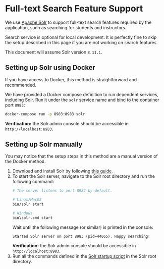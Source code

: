 # Full-text Search Feature Support

We use [Apache Solr](https://solr.apache.org/guide/8_11/) to support full-text search features required by the application, such as searching for students and instructors.

Search service is optional for local development. It is perfectly fine to skip the setup described in this page if you are not working on search features.

This document will assume Solr version `8.11.1`.

## Setting up Solr using Docker

If you have access to Docker, this method is straightforward and recommended.

We have provided a Docker compose definition to run dependent services, including Solr. Run it under the `solr` service name and bind to the container port `8983`:
```sh
docker-compose run -p 8983:8983 solr
```

**Verification:** the Solr admin console should be accessible in `http://localhost:8983`.

## Setting up Solr manually

You may notice that the setup steps in this method are a manual version of the Docker method.

1. Download and install Solr by following [this guide](https://solr.apache.org/guide/8_11/installing-solr.html#installing-solr).
1. To start the Solr server, navigate to the Solr root directory and run the following command:
   ```sh
   # The server listens to port 8983 by default.
   
   # Linux/MacOS
   bin/solr start
   
   # Windows
   bin\solr.cmd start
   ```
   Wait until the following message (or similar) is printed in the console:
   ```
   Started Solr server on port 8983 (pid=44665). Happy searching!
   ```
   **Verification:** the Solr admin console should be accessible in `http://localhost:8983`.
1. Run all the commands defined in the [Solr startup script](https://github.com/TEAMMATES/teammates/blob/master/solr/solr.sh) in the Solr root directory.
